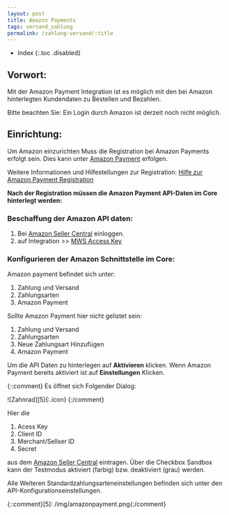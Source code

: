 ```yaml
---
layout: post
title: Amazon Payments
tags: versand_zahlung
permalink: /zahlung-versand/:title
---
```



+ Index
{:.toc .disabled}


## Vorwort:
Mit der Amazon Payment Integration ist es möglich mit den bei Amazon hinterlegten Kundendaten zu Bestellen und Bezahlen. 


Bitte beachten Sie: 
Ein Login durch Amazon ist derzeit noch nicht möglich. 
## Einrichtung:
Um Amazon einzurichten Muss die Registration bei Amazon Payments erfolgt sein. Dies kann unter [Amazon Payment][1] erfolgen. 


Weitere Informationen und Hilfestellungen zur Registration:
[Hilfe zur Amazon Payment Registration][2]


**Nach der Registration müssen die Amazon Payment API-Daten im Core hinterlegt werden:**
### Beschaffung der Amazon API daten:
1. Bei [Amazon Seller Central][3] einloggen.
2. auf Integration >> [MWS Access Key][4] 
### Konfigurieren der Amazon Schnittstelle im Core:
Amazon payment befindet sich unter:


1. Zahlung und Versand
2. Zahlungsarten 
3. Amazon Payment


Sollte Amazon Payment hier nicht gelistet sein:


1. Zahlung und Versand
2. Zahlungsarten 
3. Neue Zahlungsart Hinzufügen
4. Amazon Payment


Um die API Daten zu hinterlegen auf **Aktivieren** klicken. Wenn Amazon Payment bereits aktiviert ist auf **Einstellungen** Klicken.


{::comment} Es öffnet sich Folgender Dialog:


![Zahnrad][5]{:.icon} {:/comment}


Hier die 
1. Acess Key
2. Client ID
3. Merchant/Sellser ID
4. Secret 


aus dem [Amazon Seller Central][4] eintragen. Über die Checkbox Sandbox kann der Testmodus aktiviert (farbig) bzw. deaktiviert (grau) werden.


Alle Weiteren Standardzahlungsarteneinstellungen befinden sich unter den API-Konfigurationseinstellungen. 


[1]:https://payments.amazon.de/preregistration/lpa
[2]:https://payments.amazon.de/help/201212150 
[3]:https://sellercentral.amazon.de
[4]:https://sellercentral-europe.amazon.com/gp/pyop/seller/mwsaccess/ref=py_pyopacc_dnav_home_?ld=APDELPADirect
{::comment}[5]: /img/amazonpayment.png{:/comment}
